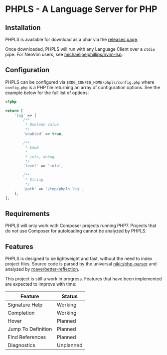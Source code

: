 # PHPLS - A Language Server for PHP

## Installation

PHPLS is available for download as a phar via the [releases
page](https://github.com/michaeljoelphillips/phpls/releases).

Once downloaded, PHPLS will run with any Language Client over a `stdio` pipe.
For NeoVim users, see
[michaeljoelphillips/nvim-lsp](https://github.com/michaeljoelphillips/nvim-lsp).

## Configuration

PHPLS can be configured via `$XDG_CONFIG_HOME/phpls/config.php` where
`config.php` is a PHP file returning an array of configuration options.  See
the example below for the full list of options:

```php
<?php

return [
    'log' => [
        /**
         * Boolean value
         */
        'enabled' => true,

        /**
         * Enum
         *
         * info, debug
         */
        'level' => 'info',

        /**
         * String
         */
        'path' => '/tmp/phpls.log',
    ],
];
```

## Requirements

PHPLS will only work with Composer projects running PHP7.  Projects that do not
use Composer for autoloading cannot be analyzed by PHPLS.

## Features

PHPLS is designed to be lightweight and fast, without the need to index project
files.  Source code is parsed by the universal
[nikic/php-parser](https://github.com/nikic/php-parser) and analyzed by
[roave/better-reflection](https://github.com/roave/better-reflection).

This project is still a work in progress.  Features that have been implemented
are expected to improve with time:

| Feature            | Status       |
|--------------------|------------- |
| Signature Help     | Working      |
| Completion         | Working      |
| Hover              | Planned      |
| Jump To Definition | Planned      |
| Find References    | Planned      |
| Diagnostics        | Unplanned    |
